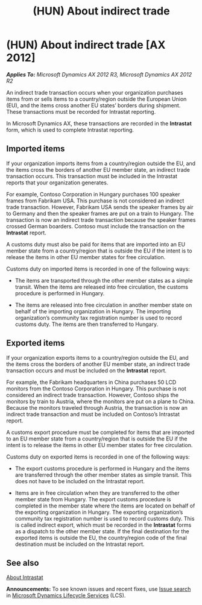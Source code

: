 ﻿---
title: (HUN) About indirect trade
TOCTitle: (HUN) About indirect trade
ms:assetid: 2ba9601b-8a73-4346-bbee-b77b17f12d10
ms:mtpsurl: https://technet.microsoft.com/en-us/library/JJ874423(v=AX.60)
ms:contentKeyID: 50619740
ms.date: 04/18/2014
mtps_version: v=AX.60
f1_keywords:
- EU
- Intrastat
- Hungary indirect trade
- indirect trade
---

# (HUN) About indirect trade [AX 2012]


_**Applies To:** Microsoft Dynamics AX 2012 R3, Microsoft Dynamics AX 2012 R2_

An indirect trade transaction occurs when your organization purchases items from or sells items to a country/region outside the European Union (EU), and the items cross another EU states’ borders during shipment. These transactions must be recorded for Intrastat reporting.

In Microsoft Dynamics AX, these transactions are recorded in the **Intrastat** form, which is used to complete Intrastat reporting.

## Imported items

If your organization imports items from a country/region outside the EU, and the items cross the borders of another EU member state, an indirect trade transaction occurs. This transaction must be included in the Intrastat reports that your organization generates.

For example, Contoso Corporation in Hungary purchases 100 speaker frames from Fabrikam USA. This purchase is not considered an indirect trade transaction. However, Fabrikam USA sends the speaker frames by air to Germany and then the speaker frames are put on a train to Hungary. The transaction is now an indirect trade transaction because the speaker frames crossed German boarders. Contoso must include the transaction on the **Intrastat** report.

A customs duty must also be paid for items that are imported into an EU member state from a country/region that is outside the EU if the intent is to release the items in other EU member states for free circulation.

Customs duty on imported items is recorded in one of the following ways:

  - The items are transported through the other member states as a simple transit. When the items are released into free circulation, the customs procedure is performed in Hungary.

  - The items are released into free circulation in another member state on behalf of the importing organization in Hungary. The importing organization’s community tax registration number is used to record customs duty. The items are then transferred to Hungary.

## Exported items

If your organization exports items to a country/region outside the EU, and the items cross the borders of another EU member state, an indirect trade transaction occurs and must be included on the **Intrastat** report.

For example, the Fabrikam headquarters in China purchases 50 LCD monitors from the Contoso Corporation in Hungary. This purchase is not considered an indirect trade transaction. However, Contoso ships the monitors by train to Austria, where the monitors are put on a plane to China. Because the monitors traveled through Austria, the transaction is now an indirect trade transaction and must be included on Contoso’s Intrastat report.

A customs export procedure must be completed for items that are imported to an EU member state from a country/region that is outside the EU if the intent is to release the items in other EU member states for free circulation.

Customs duty on exported items is recorded in one of the following ways:

  - The export customs procedure is performed in Hungary and the items are transferred through the other member states as simple transit. This does not have to be included on the Intrastat report.

  - Items are in free circulation when they are transferred to the other member state from Hungary. The export customs procedure is completed in the member state where the items are located on behalf of the exporting organization in Hungary. The exporting organization’s community tax registration number is used to record customs duty. This is called indirect export, which must be recorded in the **Intrastat** forms as a dispatch to the other member state. If the final destination for the exported items is outside the EU, the country/region code of the final destination must be included on the Intrastat report.

## See also

[About Intrastat](about-intrastat.md)

  
**Announcements:** To see known issues and recent fixes, use [Issue search](http://go.microsoft.com/fwlink/?linkid=389258) in [Microsoft Dynamics Lifecycle Services](http://go.microsoft.com/fwlink/?linkid=306505) (LCS).

